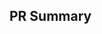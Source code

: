 ## PR Summary


<!--
To create a new package yml, make a new file with your package name in the `packages/`
directory with a  yml suffix.  Examples can be seen in the `packages/` directory, but
at the minimum you need to include:

* `name:`, the package name
* `repo:`, the URL to the package repository
* `section:`, the type of package (pick one of the sections on the [3rd-party page](https://matplotlib.org/mpl-third-party/))
* a *very* short `description:` field.

Other useful fields are `site:`, `pypi_name`, `conda_package`, (if different from the name), and `conda_channel` if not *conda-forge*.
-->
